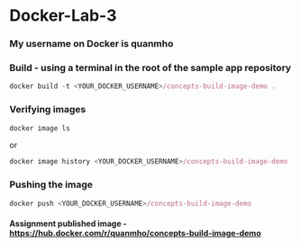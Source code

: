# Docker-Lab-3

### My username on Docker is quanmho

### Build - using a terminal in the root of the sample app repository
```js
docker build -t <YOUR_DOCKER_USERNAME>/concepts-build-image-demo .
```
### Verifying images
```js
docker image ls
```
or 

```js
docker image history <YOUR_DOCKER_USERNAME>/concepts-build-image-demo
```
### Pushing the image

```js
docker push <YOUR_DOCKER_USERNAME>/concepts-build-image-demo
```
#### Assignment published image - https://hub.docker.com/r/quanmho/concepts-build-image-demo 
